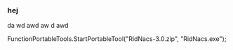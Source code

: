 ﻿### hej


da
wd
awd
aw
d
awd


FunctionPortableTools.StartPortableTool("RidNacs-3.0.zip", "RidNacs.exe");